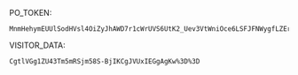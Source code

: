 PO_TOKEN:
```
MnmHehymEUUlSodHVsl4OiZyJhAWD7r1cWrUVS6UtK2_Uev3VtWniOce6LSFJFNWygfLZErQHu088Eko3kc54Ei5tQy4rNHsqpSC_sl2D0MeZKtws7YwAMI8kW1op5uZyDILFB3OFDzro0z5Gou_LKa73NPvkCn1E6V8
```
VISITOR_DATA:
```
CgtlVGg1ZU43Tm5mRSjm58S-BjIKCgJVUxIEGgAgKw%3D%3D
```
